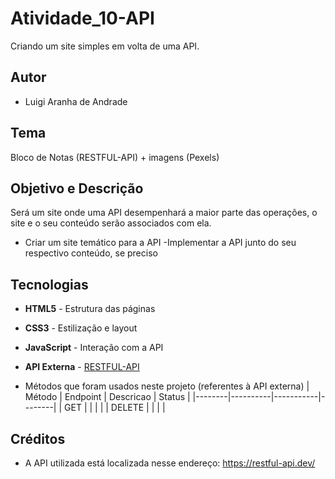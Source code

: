 # Atividade_10-API
Criando um site simples em volta de uma API.

## Autor
- Luigi Aranha de Andrade

## Tema
Bloco de Notas (RESTFUL-API) + imagens (Pexels)

## Objetivo e Descrição
Será um site onde uma API desempenhará a maior parte das operações, o site e o seu conteúdo serão associados com ela.

- Criar um site temático para a API
-Implementar a API junto do seu respectivo conteúdo, se preciso

## Tecnologias
- **HTML5** - Estrutura das páginas
- **CSS3** - Estilização e layout
- **JavaScript** - Interação com a API
- **API Externa** - [RESTFUL-API](https://restful-api.dev/)

- Métodos que foram usados neste projeto (referentes à API externa)
    | Método | Endpoint | Descricao | Status |
    |--------|----------|-----------|--------|
    | GET    |          |           |        |
    | DELETE |          |           |        |

## Créditos
- A API utilizada está localizada nesse endereço: https://restful-api.dev/
